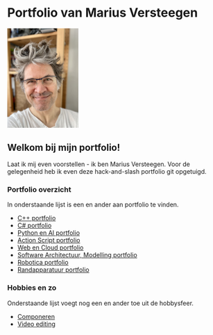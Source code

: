 # Portfolio van Marius Versteegen

<img title="" src="img/foto_van_mezelf.jpg" alt="" width="164">

## Welkom bij mijn portfolio!

Laat ik mij even voorstellen - ik ben Marius Versteegen. Voor de gelegenheid heb ik even deze hack-and-slash portfolio git opgetuigd.

### Portfolio overzicht

In onderstaande lijst is een en ander aan portfolio te vinden.

- [C++ portfolio](./c++/c++.md)
- [C# portfolio](./c-sharp/c-sharp.md)
- [Python en AI portfolio](./python/python.md)
- [Action Script portfolio](./actionscript/actionscript.md)
- [Web en Cloud portfolio](./web/web.md)
- [Software Architectuur, Modelling portfolio](./modelling/modelling.md)
- [Robotica portfolio](./robotica/robotica.md)
- [Randapparatuur portfolio](https://www.rsi-hulpmiddelen.nl/)

### Hobbies en zo

Onderstaande lijst voegt nog een en ander toe uit de hobbysfeer.

- [Componeren](https://mariusversteegen.bandcamp.com/album/flavours)
- [Video editing](https://www.youtube.com/shorts/TinqOwjcgTg)